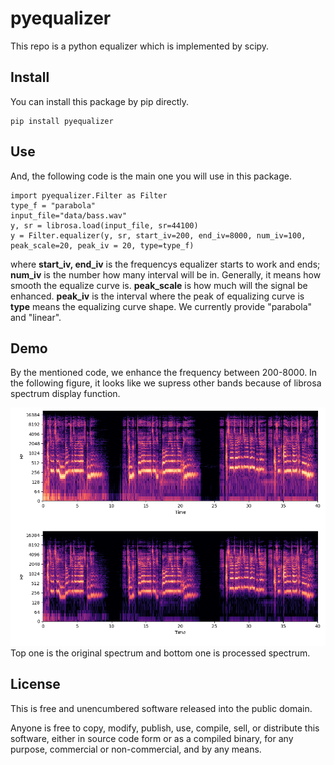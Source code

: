 pyequalizer
=======================

This repo is a python equalizer which is implemented by scipy.

Install
-------
You can install this package by pip directly.
```
pip install pyequalizer
```
Use
-------
And, the following code is the main one you will use in this package. 
```
import pyequalizer.Filter as Filter
type_f = "parabola"
input_file="data/bass.wav"
y, sr = librosa.load(input_file, sr=44100)
y = Filter.equalizer(y, sr, start_iv=200, end_iv=8000, num_iv=100, peak_scale=20, peak_iv = 20, type=type_f)
```
where **start_iv, end_iv** is the frequencys equalizer starts to work and ends;
**num_iv** is the number how many interval will be in. Generally, it means how smooth the equalize curve is.
**peak_scale** is how much will the signal be enhanced.
**peak_iv** is the interval where the peak of equalizing curve is
**type** means the equalizing curve shape. We currently provide "parabola" and "linear".

Demo
-------
By the mentioned code, we enhance the frequency between 200-8000. In the following figure, it looks like we supress other bands because of librosa spectrum display function.

![image](https://github.com/tw40210/Bank_Filter/blob/main/demo_result.PNG)
Top one is the original spectrum and bottom one is processed spectrum.


License
-------

This is free and unencumbered software released into the public domain.

Anyone is free to copy, modify, publish, use, compile, sell, or
distribute this software, either in source code form or as a compiled
binary, for any purpose, commercial or non-commercial, and by any means.

